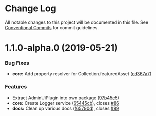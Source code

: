 # Change Log

All notable changes to this project will be documented in this file.
See [Conventional Commits](https://conventionalcommits.org) for commit guidelines.

# 1.1.0-alpha.0 (2019-05-21)


### Bug Fixes

* **core:** Add property resolver for Collection.featuredAsset ([cd367a7](https://github.com/vendure-ecommerce/vendure/commit/cd367a7))


### Features

* Extract AdminUiPlugin into own package ([97b45e5](https://github.com/vendure-ecommerce/vendure/commit/97b45e5))
* **core:** Create Logger service ([65445cb](https://github.com/vendure-ecommerce/vendure/commit/65445cb)), closes [#86](https://github.com/vendure-ecommerce/vendure/issues/86)
* **docs:** Clean up various docs ([f65790d](https://github.com/vendure-ecommerce/vendure/commit/f65790d)), closes [#89](https://github.com/vendure-ecommerce/vendure/issues/89)
